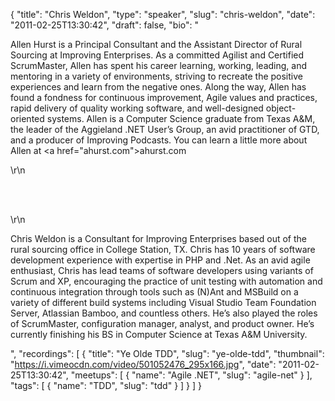 {
  "title": "Chris Weldon",
  "type": "speaker",
  "slug": "chris-weldon",
  "date": "2011-02-25T13:30:42",
  "draft": false,
  "bio": "<p>Allen Hurst is a Principal Consultant and the Assistant Director of Rural Sourcing at Improving Enterprises. As a committed Agilist and Certified ScrumMaster, Allen has spent his career learning, working, leading, and mentoring in a variety of environments, striving to recreate the positive experiences and learn from the negative ones. Along the way, Allen has found a fondness for continuous improvement, Agile values and practices, rapid delivery of quality working software, and well-designed object-oriented systems. Allen is a Computer Science graduate from Texas A&amp;M, the leader of the Aggieland .NET User&rsquo;s Group, an avid practitioner of GTD, and a producer of Improving Podcasts. You can learn a little more about Allen at <a href=\"ahurst.com\">ahurst.com</a></p>\r\n<p><br /><br /></p>\r\n<p>Chris Weldon is a Consultant for Improving Enterprises based out of the rural sourcing office in College Station, TX. Chris has 10 years of software development experience with expertise in PHP and .Net. As an avid agile enthusiast, Chris has lead teams of software developers using variants of Scrum and XP, encouraging the practice of unit testing with automation and continuous integration through tools such as (N)Ant and MSBuild on a variety of different build systems including Visual Studio Team Foundation Server, Atlassian Bamboo, and countless others. He&rsquo;s also played the roles of ScrumMaster, configuration manager, analyst, and product owner. He&rsquo;s currently finishing his BS in Computer Science at Texas A&amp;M University.</p>",
  "recordings": [
    {
      "title": "Ye Olde TDD",
      "slug": "ye-olde-tdd",
      "thumbnail": "https://i.vimeocdn.com/video/501052476_295x166.jpg",
      "date": "2011-02-25T13:30:42",
      "meetups": [
        {
          "name": "Agile .NET",
          "slug": "agile-net"
        }
      ],
      "tags": [
        {
          "name": "TDD",
          "slug": "tdd"
        }
      ]
    }
  ]
}